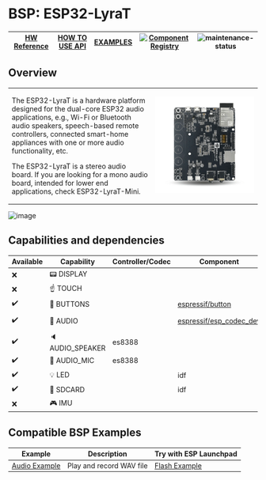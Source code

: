 # BSP: ESP32-LyraT

| [HW Reference](https://www.espressif.com/en/products/devkits/esp32-lyrat) | [HOW TO USE API](https://github.com/espressif/esp-bsp/blob/master/docu/how_to_use.md) | [EXAMPLES](#compatible-bsp-examples) | [![Component Registry](https://components.espressif.com/components/espressif/esp32_lyrat/badge.svg)](https://components.espressif.com/components/espressif/esp32_lyrat) | ![maintenance-status](https://img.shields.io/badge/maintenance-actively--developed-brightgreen.svg) |
| --- | --- | --- | --- | -- |

## Overview

<table>
<tr><td>

The ESP32-LyraT is a hardware platform designed for the dual-core ESP32 audio applications, e.g., Wi-Fi or Bluetooth audio speakers, speech-based remote controllers, connected smart-home appliances with one or more audio functionality, etc.

The ESP32-LyraT is a stereo audio board. If you are looking for a mono audio board, intended for lower end applications, check ESP32-LyraT-Mini.

</td><td width="200">
  <img src="doc/esp32_lyrat.webp">
</td></tr>
</table>

![image](pic.jpg)

## Capabilities and dependencies

<div align="center">
<!-- START_DEPENDENCIES -->

|     Available    |       Capability      |Controller/Codec|                                           Component                                          |  Version  |
|------------------|-----------------------|----------------|----------------------------------------------------------------------------------------------|-----------|
|        :x:       |    :pager: DISPLAY    |                |                                                                                              |           |
|        :x:       |    :point_up: TOUCH   |                |                                                                                              |           |
|:heavy_check_mark:| :radio_button: BUTTONS|                |       [espressif/button](https://components.espressif.com/components/espressif/button)       |     ^4    |
|:heavy_check_mark:|  :musical_note: AUDIO |                |[espressif/esp_codec_dev](https://components.espressif.com/components/espressif/esp_codec_dev)|^1.0.3,<1.2|
|:heavy_check_mark:|:speaker: AUDIO_SPEAKER|     es8388     |                                                                                              |           |
|:heavy_check_mark:| :microphone: AUDIO_MIC|     es8388     |                                                                                              |           |
|:heavy_check_mark:|       :bulb: LED      |                |                                              idf                                             |   >=4.4   |
|:heavy_check_mark:|  :floppy_disk: SDCARD |                |                                              idf                                             |   >=4.4   |
|        :x:       |    :video_game: IMU   |                |                                                                                              |           |

<!-- END_DEPENDENCIES -->
</div>

## Compatible BSP Examples

<div align="center">
<!-- START_EXAMPLES -->

| Example | Description | Try with ESP Launchpad |
| ------- | ----------- | ---------------------- |
| [Audio Example](https://github.com/espressif/esp-bsp/tree/master/examples/audio) | Play and record WAV file | [Flash Example](https://espressif.github.io/esp-launchpad/?flashConfigURL=https://espressif.github.io/esp-bsp/config.toml&app=audio) |

<!-- END_EXAMPLES -->
</div>
